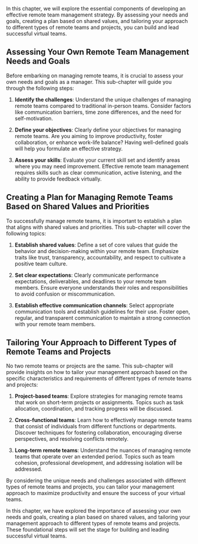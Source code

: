 
In this chapter, we will explore the essential components of developing an effective remote team management strategy. By assessing your needs and goals, creating a plan based on shared values, and tailoring your approach to different types of remote teams and projects, you can build and lead successful virtual teams.

Assessing Your Own Remote Team Management Needs and Goals
------------------------------------------------------------------------

Before embarking on managing remote teams, it is crucial to assess your own needs and goals as a manager. This sub-chapter will guide you through the following steps:

1. **Identify the challenges**: Understand the unique challenges of managing remote teams compared to traditional in-person teams. Consider factors like communication barriers, time zone differences, and the need for self-motivation.

2. **Define your objectives**: Clearly define your objectives for managing remote teams. Are you aiming to improve productivity, foster collaboration, or enhance work-life balance? Having well-defined goals will help you formulate an effective strategy.

3. **Assess your skills**: Evaluate your current skill set and identify areas where you may need improvement. Effective remote team management requires skills such as clear communication, active listening, and the ability to provide feedback virtually.

Creating a Plan for Managing Remote Teams Based on Shared Values and Priorities
----------------------------------------------------------------------------------------------

To successfully manage remote teams, it is important to establish a plan that aligns with shared values and priorities. This sub-chapter will cover the following topics:

1. **Establish shared values**: Define a set of core values that guide the behavior and decision-making within your remote team. Emphasize traits like trust, transparency, accountability, and respect to cultivate a positive team culture.

2. **Set clear expectations**: Clearly communicate performance expectations, deliverables, and deadlines to your remote team members. Ensure everyone understands their roles and responsibilities to avoid confusion or miscommunication.

3. **Establish effective communication channels**: Select appropriate communication tools and establish guidelines for their use. Foster open, regular, and transparent communication to maintain a strong connection with your remote team members.

Tailoring Your Approach to Different Types of Remote Teams and Projects
--------------------------------------------------------------------------------------

No two remote teams or projects are the same. This sub-chapter will provide insights on how to tailor your management approach based on the specific characteristics and requirements of different types of remote teams and projects:

1. **Project-based teams**: Explore strategies for managing remote teams that work on short-term projects or assignments. Topics such as task allocation, coordination, and tracking progress will be discussed.

2. **Cross-functional teams**: Learn how to effectively manage remote teams that consist of individuals from different functions or departments. Discover techniques for fostering collaboration, encouraging diverse perspectives, and resolving conflicts remotely.

3. **Long-term remote teams**: Understand the nuances of managing remote teams that operate over an extended period. Topics such as team cohesion, professional development, and addressing isolation will be addressed.

By considering the unique needs and challenges associated with different types of remote teams and projects, you can tailor your management approach to maximize productivity and ensure the success of your virtual teams.

In this chapter, we have explored the importance of assessing your own needs and goals, creating a plan based on shared values, and tailoring your management approach to different types of remote teams and projects. These foundational steps will set the stage for building and leading successful virtual teams.
